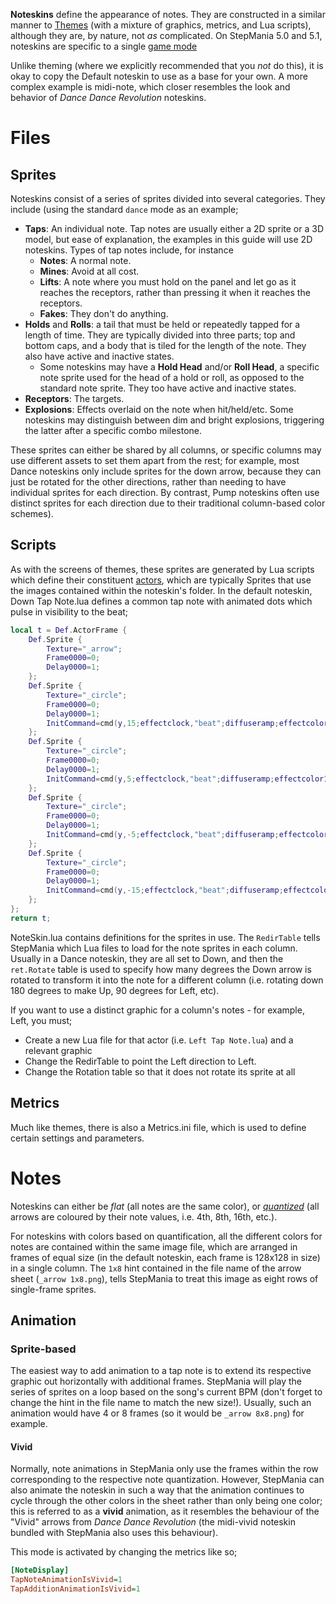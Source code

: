 **Noteskins** define the appearance of notes. They are constructed in a similar manner to [Themes](https://github.com/stepmania/stepmania/wiki/Theming) (with a mixture of graphics, metrics, and Lua scripts), although they are, by nature, not _as_ complicated. 
On StepMania 5.0 and 5.1, noteskins are specific to a single [game mode](https://github.com/stepmania/stepmania/wiki/Supported-Game-Modes)

Unlike theming (where we explicitly recommended that you _not_ do this), it is okay to copy the Default noteskin to use as a base for your own. A more complex example is midi-note, which closer resembles the look and behavior of _Dance Dance Revolution_ noteskins.

# Files
## Sprites
Noteskins consist of a series of sprites divided into several categories. They include (using the standard ``dance`` mode as an example;

* **Taps**: An individual note. Tap notes are usually either a 2D sprite or a 3D model, but ease of explanation, the examples in this guide will use 2D noteskins. Types of tap notes include, for instance
  * **Notes**: A normal note.
  * **Mines**: Avoid at all cost.
  * **Lifts**: A note where you must hold on the panel and let go as it reaches the receptors, rather than pressing it when it reaches the receptors.
  * **Fakes**: They don't do anything.
* **Holds** and **Rolls**: a tail that must be held or repeatedly tapped for a length of time. They are typically divided into three parts; top and bottom caps, and a body that is tiled for the length of the note. They also have active and inactive states.
  * Some noteskins may have a **Hold Head** and/or **Roll Head**, a specific note sprite used for the head of a hold or roll, as opposed to the standard note sprite. They too have active and inactive states.
* **Receptors**: The targets.
* **Explosions**: Effects overlaid on the note when hit/held/etc. Some noteskins may distinguish between dim and bright explosions, triggering the latter after a specific combo milestone.

These sprites can either be shared by all columns, or specific columns may use different assets to set them apart from the rest; for example, most Dance noteskins only include sprites for the down arrow, because they can just be rotated for the other directions, rather than needing to have individual sprites for each direction. By contrast, Pump noteskins often use distinct sprites for each direction due to their traditional column-based color schemes).

## Scripts
As with the screens of themes, these sprites are generated by Lua scripts which define their constituent [actors](https://github.com/stepmania/stepmania/wiki/Theming#actors), which are typically Sprites that use the images contained within the noteskin's folder. In the default noteskin, Down Tap Note.lua defines a common tap note with animated dots which pulse in visibility to the beat;

```Lua
local t = Def.ActorFrame {
	Def.Sprite {
		Texture="_arrow";
		Frame0000=0;
		Delay0000=1;
	};
	Def.Sprite {
		Texture="_circle";
		Frame0000=0;
		Delay0000=1;
		InitCommand=cmd(y,15;effectclock,"beat";diffuseramp;effectcolor1,color("1,1,1,0");effectcolor2,color("1,1,1,0.35");effectoffset,0);
	};
	Def.Sprite {
		Texture="_circle";
		Frame0000=0;
		Delay0000=1;
		InitCommand=cmd(y,5;effectclock,"beat";diffuseramp;effectcolor1,color("1,1,1,0");effectcolor2,color("1,1,1,0.35");effectoffset,0.25);
	};
	Def.Sprite {
		Texture="_circle";
		Frame0000=0;
		Delay0000=1;
		InitCommand=cmd(y,-5;effectclock,"beat";diffuseramp;effectcolor1,color("1,1,1,0");effectcolor2,color("1,1,1,0.35");effectoffset,0.5);
	};
	Def.Sprite {
		Texture="_circle";
		Frame0000=0;
		Delay0000=1;
		InitCommand=cmd(y,-15;effectclock,"beat";diffuseramp;effectcolor1,color("1,1,1,0");effectcolor2,color("1,1,1,0.35");effectoffset,0.75);
	};
};
return t;
```

NoteSkin.lua contains definitions for the sprites in use. The ``RedirTable`` tells StepMania which Lua files to load for the note sprites in each column. Usually in a Dance noteskin, they are all set to Down, and then the ``ret.Rotate`` table is used to specify how many degrees the Down arrow is rotated to transform it into the note for a different column (i.e. rotating down 180 degrees to make Up, 90 degrees for Left, etc).

If you want to use a distinct graphic for a column's notes - for example, Left, you must;
 * Create a new Lua file for that actor (i.e. ``Left Tap Note.lua``) and a relevant graphic
 * Change the RedirTable to point the Left direction to Left.
 * Change the Rotation table so that it does not rotate its sprite at all

## Metrics
Much like themes, there is also a Metrics.ini file, which is used to define certain settings and parameters.

# Notes
Noteskins can either be _flat_ (all notes are the same color), or _[quantized](https://en.wikipedia.org/wiki/Quantization_(music))_ (all arrows are coloured by their note values, i.e. 4th, 8th, 16th, etc.). 

For noteskins with colors based on quantification, all the different colors for notes are contained within the same image file, which are arranged in frames of equal size (in the default noteskin, each frame is 128x128 in size) in a single column. The ``1x8`` hint contained in the file name of the arrow sheet (``_arrow 1x8.png``), tells StepMania to treat this image as eight rows of single-frame sprites.

## Animation
### Sprite-based
The easiest way to add animation to a tap note is to extend its respective graphic out horizontally with additional frames. StepMania will play the series of sprites on a loop based on the song's current BPM (don't forget to change the hint in the file name to match the new size!). Usually, such an animation would have 4 or 8 frames (so it would be ``_arrow 8x8.png``) for example.

#### Vivid
Normally, note animations in StepMania only use the frames within the row corresponding to the respective note quantization. However, StepMania can also animate the noteskin in such a way that the animation continues to cycle through the other colors in the sheet rather than only being one color; this is referred to as a **vivid** animation, as it resembles the behaviour of the "Vivid" arrows from _Dance Dance Revolution_ (the midi-vivid noteskin bundled with StepMania also uses this behaviour).

This mode is activated by changing the metrics like so;
```ini
[NoteDisplay]
TapNoteAnimationIsVivid=1
TapAdditionAnimationIsVivid=1
```